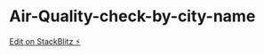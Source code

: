 # Air-Quality-check-by-city-name

[Edit on StackBlitz ⚡️](https://stackblitz.com/edit/react-ts-t6pxvh)